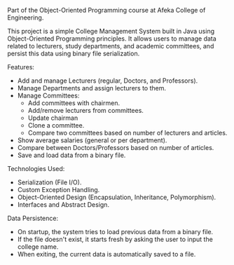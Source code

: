 Part of the Object-Oriented Programming course at Afeka College of Engineering.

This project is a simple College Management System built in Java using Object-Oriented Programming principles.
It allows users to manage data related to lecturers, study departments, and academic committees, and persist this data using binary file serialization.

Features:
- Add and manage Lecturers (regular, Doctors, and Professors).
- Manage Departments and assign lecturers to them.
- Manage Committees:
  - Add committees with chairmen.
  - Add/remove lecturers from committees.
  - Update chairman
  - Clone a committee.
  - Compare two committees based on number of lecturers and articles.
- Show average salaries (general or per department).
- Compare between Doctors/Professors based on number of articles.
- Save and load data from a binary file.

Technologies Used:
- Serialization (File I/O).
- Custom Exception Handling.
- Object-Oriented Design (Encapsulation, Inheritance, Polymorphism).
- Interfaces and Abstract Design.

Data Persistence:
- On startup, the system tries to load previous data from a binary file.
- If the file doesn't exist, it starts fresh by asking the user to input the college name.
- When exiting, the current data is automatically saved to a file.
